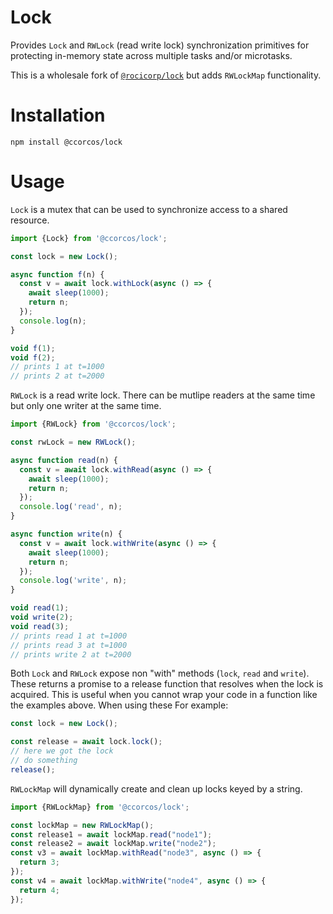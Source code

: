 # Lock

Provides `Lock` and `RWLock` (read write lock) synchronization primitives for
protecting in-memory state across multiple tasks and/or microtasks.

This is a wholesale fork of [`@rocicorp/lock`](https://github.com/rocicorp/lock) but adds `RWLockMap` functionality.

# Installation

```
npm install @ccorcos/lock
```

# Usage

`Lock` is a mutex that can be used to synchronize access to a shared resource.

```ts
import {Lock} from '@ccorcos/lock';

const lock = new Lock();

async function f(n) {
  const v = await lock.withLock(async () => {
    await sleep(1000);
    return n;
  });
  console.log(n);
}

void f(1);
void f(2);
// prints 1 at t=1000
// prints 2 at t=2000
```

`RWLock` is a read write lock. There can be mutlipe readers at the same time but only one writer at the same time.

```js
import {RWLock} from '@ccorcos/lock';

const rwLock = new RWLock();

async function read(n) {
  const v = await lock.withRead(async () => {
    await sleep(1000);
    return n;
  });
  console.log('read', n);
}

async function write(n) {
  const v = await lock.withWrite(async () => {
    await sleep(1000);
    return n;
  });
  console.log('write', n);
}

void read(1);
void write(2);
void read(3);
// prints read 1 at t=1000
// prints read 3 at t=1000
// prints write 2 at t=2000
```

Both `Lock` and `RWLock` expose non "with" methods (`lock`, `read` and `write`). These returns a promise to a release function that resolves when the lock is acquired. This is useful when you cannot wrap your code in a function like the examples above. When using these For example:

```js
const lock = new Lock();

const release = await lock.lock();
// here we got the lock
// do something
release();
```

`RWLockMap` will dynamically create and clean up locks keyed by a string.

```js
import {RWLockMap} from '@ccorcos/lock';

const lockMap = new RWLockMap();
const release1 = await lockMap.read("node1");
const release2 = await lockMap.write("node2");
const v3 = await lockMap.withRead("node3", async () => {
  return 3;
});
const v4 = await lockMap.withWrite("node4", async () => {
  return 4;
});
```